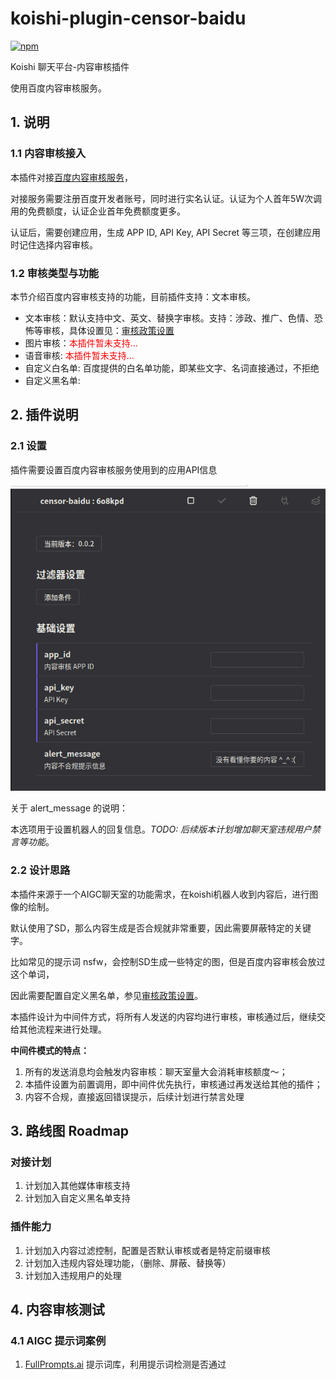 # koishi-plugin-censor-baidu

[![npm](https://img.shields.io/npm/v/koishi-plugin-censor-baidu?style=flat-square)](https://www.npmjs.com/package/koishi-plugin-censor-baidu)

Koishi 聊天平台-内容审核插件

使用百度内容审核服务。

## 1. 说明

### 1.1 内容审核接入

本插件对接[百度内容审核服务](https://ai.baidu.com/solution/censoring)，

对接服务需要注册百度开发者账号，同时进行实名认证。认证为个人首年5W次调用的免费额度，认证企业首年免费额度更多。

认证后，需要创建应用，生成 APP ID, API Key, API Secret 等三项，在创建应用时记住选择内容审核。


### 1.2 审核类型与功能

本节介绍百度内容审核支持的功能，目前插件支持：文本审核。

* 文本审核：默认支持中文、英文、替换字审核。支持：涉政、推广、色情、恐怖等审核，具体设置见：[审核政策设置](https://ai.baidu.com/censoring/#/strategylist)
* 图片审核：<font color="red">本插件暂未支持...</font>
* 语音审核: <font color="red">本插件暂未支持...</font>
* 自定义白名单: 百度提供的白名单功能，即某些文字、名词直接通过，不拒绝
* 自定义黑名单: 

## 2. 插件说明

### 2.1 设置

插件需要设置百度内容审核服务使用到的应用API信息

![插件设置](docs/imgs/v0.0.2-configs.png)

关于 alert_message 的说明：

本选项用于设置机器人的回复信息。*TODO: 后续版本计划增加聊天室违规用户禁言等功能*。

### 2.2 设计思路

本插件来源于一个AIGC聊天室的功能需求，在koishi机器人收到内容后，进行图像的绘制。

默认使用了SD，那么内容生成是否合规就非常重要，因此需要屏蔽特定的关键字。

比如常见的提示词 nsfw，会控制SD生成一些特定的图，但是百度内容审核会放过这个单词，

因此需要配置自定义黑名单，参见[审核政策设置](https://ai.baidu.com/censoring/#/strategylist)。


本插件设计为中间件方式，将所有人发送的内容均进行审核，审核通过后，继续交给其他流程来进行处理。

**中间件模式的特点：**

1. 所有的发送消息均会触发内容审核：聊天室量大会消耗审核额度～；
2. 本插件设置为前置调用，即中间件优先执行，审核通过再发送给其他的插件；
3. 内容不合规，直接返回错误提示，后续计划进行禁言处理

## 3. 路线图 Roadmap

### 对接计划

1. 计划加入其他媒体审核支持
2. 计划加入自定义黑名单支持

### 插件能力

1. 计划加入内容过滤控制，配置是否默认审核或者是特定前缀审核
2. 计划加入违规内容处理功能，（删除、屏蔽、替换等）
3. 计划加入违规用户的处理

## 4. 内容审核测试

### 4.1 AIGC 提示词案例

1. [FullPrompts.ai](https://fullprompts.ai/?ref=kpcb) 提示词库，利用提示词检测是否通过
